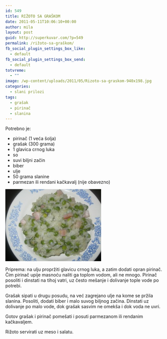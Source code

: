 ```yaml
---
id: 549
title: RIŽOTO SA GRAŠKOM
date: 2011-05-11T10:06:10+00:00
author: mila
layout: post
guid: http://superkuvar.com/?p=549
permalink: /rižoto-sa-graškom/
fb_social_plugin_settings_box_like:
  - default
fb_social_plugin_settings_box_send:
  - default
totvreme:
  - ""
image: /wp-content/uploads/2011/05/Rizoto-sa-graskom-940x198.jpg
categories:
  - slani prilozi
tags:
  - grašak
  - pirinač
  - slanina
---
```

Potrebno je:

  * pirinač (1 veća šolja)
  * grašak (300 grama)
  * 1 glavica crnog luka
  * so
  * suvi biljni začin
  * biber
  * ulje
  * 50 grama slanine
  * parmezan ili rendani kačkavalj (nije obavezno)

<img class="alignnone size-medium wp-image-5627" src="/wp-content/uploads/2011/05/Rizoto-sa-graskom-300x225.jpg" alt="Rizoto sa graskom" width="300" height="225" /> 

Priprema: na ulju propržiti glavicu crnog luka, a zatim dodati opran pirinač. Čim pirinač upije masnoću naliti ga toplom vodom, ali ne mnogo. Pirinač posoliti i dinstati na tihoj vatri, uz često mešanje i dolivanje tople vode po potrebi.

Grašak sipati u drugu posudu, na već zagrejano ulje na kome se pržila slanina. Posoliti, dodati biber i malo suvog biljnog začina. Dinstati uz dolivanje po malo vode, dok grašak sasvim ne omekša i dok voda ne uvri.

Gotov grašak i pirinač pomešati i posuti parmezanom ili rendanim kačkavaljem.

Rižoto servirati uz meso i salatu.